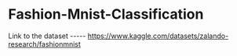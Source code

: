 # Fashion-Mnist-Classification


Link to the dataset ----- https://www.kaggle.com/datasets/zalando-research/fashionmnist
